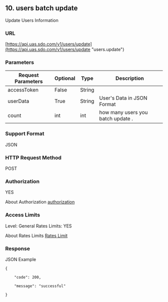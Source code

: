 

## 10. users batch update

Update Users Information

### URL

[https://api.uas.sdo.com/v1/users/update](https://api.uas.sdo.com/v1/users/update  "users.update")


### Parameters
Request Parameters  |  Optional  |  Type   |  Description  
--------|----------|-----------|--------------
accessToken			|  False	 |  String |  
userData            |  True	     |  String |  User's Data in JSON Format  
count 				|  int       |  int    |  how many users you batch update .  

### Support Format

JSON

### HTTP Request Method

POST

### Authorization

YES


About Authorization [authorization][1]

### Access Limits

Level: General
Rates Limits: YES


About Rates Limits [Rates Limit][2]

### Response

JSON Example


	{

		"code": 200,  

		"message": "successful"  
	
	}




[1]: http://auth.uas.sdo.com/how_to_auth "如何登录授权"
[2]: http://auth.uas.sdo.com/about_rates "访问频度限制"